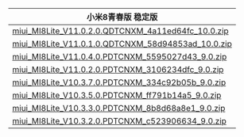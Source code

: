 | 小米8青春版  稳定版    |
| ---- |
| [miui_MI8Lite_V11.0.2.0.QDTCNXM_4a11ed64fc_10.0.zip](https://hugeota.d.miui.com/V11.0.2.0.QDTCNXM/miui_MI8Lite_V11.0.2.0.QDTCNXM_4a11ed64fc_10.0.zip)    |
| [miui_MI8Lite_V11.0.1.0.QDTCNXM_58d94853ad_10.0.zip](https://hugeota.d.miui.com/V11.0.1.0.QDTCNXM/miui_MI8Lite_V11.0.1.0.QDTCNXM_58d94853ad_10.0.zip)    |
| [miui_MI8Lite_V11.0.4.0.PDTCNXM_5595027d43_9.0.zip](https://hugeota.d.miui.com/V11.0.4.0.PDTCNXM/miui_MI8Lite_V11.0.4.0.PDTCNXM_5595027d43_9.0.zip)    |
| [miui_MI8Lite_V11.0.2.0.PDTCNXM_3106234dfc_9.0.zip](https://hugeota.d.miui.com/V11.0.2.0.PDTCNXM/miui_MI8Lite_V11.0.2.0.PDTCNXM_3106234dfc_9.0.zip)    |
| [miui_MI8Lite_V10.3.7.0.PDTCNXM_334c92b05b_9.0.zip](https://hugeota.d.miui.com/V10.3.7.0.PDTCNXM/miui_MI8Lite_V10.3.7.0.PDTCNXM_334c92b05b_9.0.zip)    |
| [miui_MI8Lite_V10.3.5.0.PDTCNXM_ff791b14a5_9.0.zip](https://hugeota.d.miui.com/V10.3.5.0.PDTCNXM/miui_MI8Lite_V10.3.5.0.PDTCNXM_ff791b14a5_9.0.zip)    |
| [miui_MI8Lite_V10.3.3.0.PDTCNXM_8b8d68a8e1_9.0.zip](https://hugeota.d.miui.com/V10.3.3.0.PDTCNXM/miui_MI8Lite_V10.3.3.0.PDTCNXM_8b8d68a8e1_9.0.zip)    |
| [miui_MI8Lite_V10.3.2.0.PDTCNXM_c523906634_9.0.zip](https://hugeota.d.miui.com/V10.3.2.0.PDTCNXM/miui_MI8Lite_V10.3.2.0.PDTCNXM_c523906634_9.0.zip)    |
